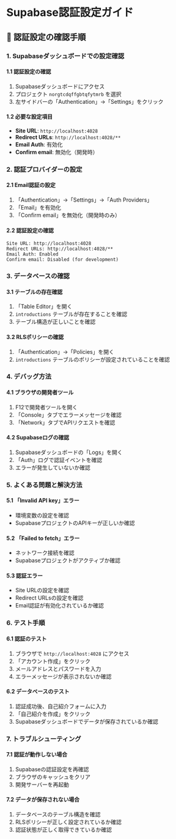 # Supabase認証設定ガイド

## 🔐 認証設定の確認手順

### 1. Supabaseダッシュボードでの設定確認

#### 1.1 認証設定の確認
1. Supabaseダッシュボードにアクセス
2. プロジェクト `norgtcdqffgbtqfytmrb` を選択
3. 左サイドバーの「Authentication」→「Settings」をクリック

#### 1.2 必要な設定項目
- **Site URL**: `http://localhost:4028`
- **Redirect URLs**: `http://localhost:4028/**`
- **Email Auth**: 有効化
- **Confirm email**: 無効化（開発時）

### 2. 認証プロバイダーの設定

#### 2.1 Email認証の設定
1. 「Authentication」→「Settings」→「Auth Providers」
2. 「Email」を有効化
3. 「Confirm email」を無効化（開発時のみ）

#### 2.2 認証設定の確認
```
Site URL: http://localhost:4028
Redirect URLs: http://localhost:4028/**
Email Auth: Enabled
Confirm email: Disabled (for development)
```

### 3. データベースの確認

#### 3.1 テーブルの存在確認
1. 「Table Editor」を開く
2. `introductions` テーブルが存在することを確認
3. テーブル構造が正しいことを確認

#### 3.2 RLSポリシーの確認
1. 「Authentication」→「Policies」を開く
2. `introductions` テーブルのポリシーが設定されていることを確認

### 4. デバッグ方法

#### 4.1 ブラウザの開発者ツール
1. F12で開発者ツールを開く
2. 「Console」タブでエラーメッセージを確認
3. 「Network」タブでAPIリクエストを確認

#### 4.2 Supabaseログの確認
1. Supabaseダッシュボードの「Logs」を開く
2. 「Auth」ログで認証イベントを確認
3. エラーが発生していないか確認

### 5. よくある問題と解決方法

#### 5.1 「Invalid API key」エラー
- 環境変数の設定を確認
- SupabaseプロジェクトのAPIキーが正しいか確認

#### 5.2 「Failed to fetch」エラー
- ネットワーク接続を確認
- Supabaseプロジェクトがアクティブか確認

#### 5.3 認証エラー
- Site URLの設定を確認
- Redirect URLsの設定を確認
- Email認証が有効化されているか確認

### 6. テスト手順

#### 6.1 認証のテスト
1. ブラウザで `http://localhost:4028` にアクセス
2. 「アカウント作成」をクリック
3. メールアドレスとパスワードを入力
4. エラーメッセージが表示されないか確認

#### 6.2 データベースのテスト
1. 認証成功後、自己紹介フォームに入力
2. 「自己紹介を作成」をクリック
3. Supabaseダッシュボードでデータが保存されているか確認

### 7. トラブルシューティング

#### 7.1 認証が動作しない場合
1. Supabaseの認証設定を再確認
2. ブラウザのキャッシュをクリア
3. 開発サーバーを再起動

#### 7.2 データが保存されない場合
1. データベースのテーブル構造を確認
2. RLSポリシーが正しく設定されているか確認
3. 認証状態が正しく取得できているか確認
